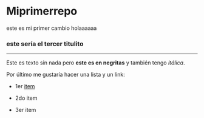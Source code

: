 # Miprimerrepo

este es mi primer cambio holaaaaaa


### este sería el tercer titulito

---

Este es texto sin nada pero **este es en negritas** y también tengo *itálica*.

Por último me gustaría hacer una lista y un link:

- 1er [item](https://argentinaprograma.inti.gob.ar/mod/h5pactivity/view.php?id=223)

- 2do item

- 3er item

